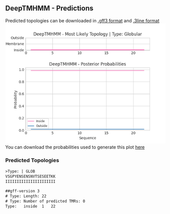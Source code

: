 ## DeepTMHMM - Predictions
Predicted topologies can be downloaded in [.gff3 format](TMRs.gff3) and [.3line format](predicted_topologies.3line)
![picture](plot.png)
You can download the probabilities used to generate this plot [here](Type:_probs.csv)
### Predicted Topologies
```
>Type: | GLOB
VSGPYENSENSNVTSESEETKK
IIIIIIIIIIIIIIIIIIIIII

```


```
##gff-version 3
# Type: Length: 22
# Type: Number of predicted TMRs: 0
Type:	inside	1	22				

```
